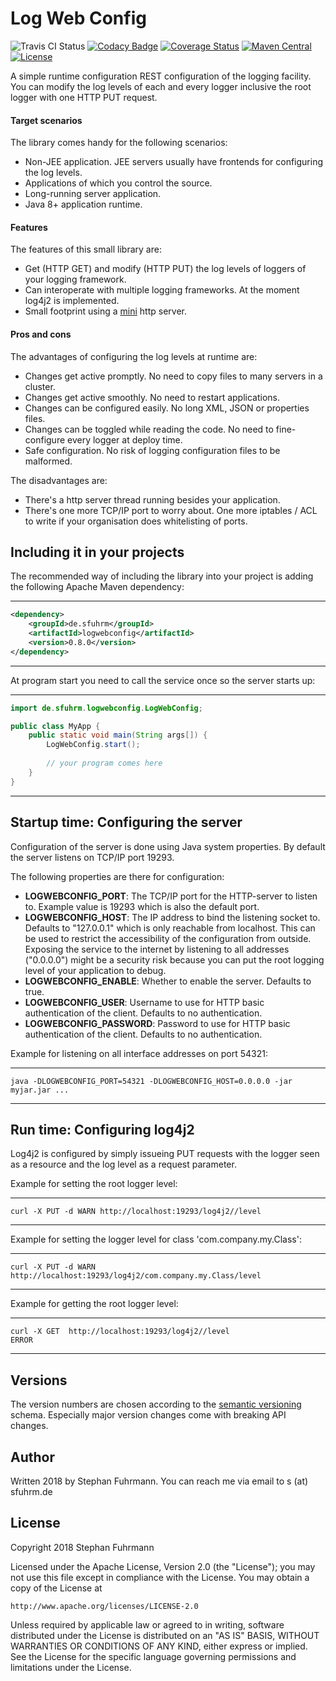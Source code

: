 Log Web Config
===================
![Travis CI Status](https://travis-ci.org/sfuhrm/logwebconfig.svg?branch=master)
[![Codacy Badge](https://api.codacy.com/project/badge/Grade/3d9b5025bb484534b9daab2fc5f3da73)](https://www.codacy.com/app/sfuhrm/logwebconfig?utm_source=github.com&amp;utm_medium=referral&amp;utm_content=sfuhrm/logwebconfig&amp;utm_campaign=Badge_Grade)
[![Coverage Status](https://coveralls.io/repos/github/sfuhrm/logwebconfig/badge.svg)](https://coveralls.io/github/sfuhrm/logwebconfig) 
[![Maven Central](https://maven-badges.herokuapp.com/maven-central/de.sfuhrm/logwebconfig/badge.svg)](https://maven-badges.herokuapp.com/maven-central/de.sfuhrm/logwebconfig) 
[![License](https://img.shields.io/badge/License-Apache%202.0-blue.svg)](https://opensource.org/licenses/Apache-2.0)


A simple runtime configuration REST configuration of the logging facility.
You can modify the log levels of each and every logger inclusive the root logger with one HTTP PUT request.

#### Target scenarios

The library comes handy for the following scenarios:
* Non-JEE application. JEE servers usually have frontends for configuring the log levels.
* Applications of which you control the source.
* Long-running server application. 
* Java 8+ application runtime.

#### Features

The features of this small library are:
* Get (HTTP GET) and modify (HTTP PUT) the log levels of loggers of your
logging framework.
* Can interoperate with multiple logging frameworks. At the moment log4j2 is implemented.
* Small footprint using a [mini](https://github.com/NanoHttpd/nanohttpd) http server.

#### Pros and cons

The advantages of configuring the log levels at runtime are:
* Changes get active promptly. No need to copy files to many servers in a cluster.
* Changes get active smoothly. No need to restart applications.
* Changes can be configured easily. No long XML, JSON or properties files.
* Changes can be toggled while reading the code. No need to fine-configure every logger at deploy time.
* Safe configuration. No risk of logging configuration files to be malformed.

The disadvantages are:
* There's a http server thread running besides your application.
* There's one more TCP/IP port to worry about. One more iptables / ACL
to write if your organisation does whitelisting of ports.

## Including it in your projects

The recommended way of including the library into your project is adding the
following Apache Maven dependency:

---------------------------------------

```xml
<dependency>
    <groupId>de.sfuhrm</groupId>
    <artifactId>logwebconfig</artifactId>
    <version>0.8.0</version>
</dependency>
```

---------------------------------------

At program start you need to call the service once so the
server starts up:

---------------------------------------

```java
import de.sfuhrm.logwebconfig.LogWebConfig;

public class MyApp {
    public static void main(String args[]) {
        LogWebConfig.start();
        
        // your program comes here
    }
}
```

---------------------------------------

## Startup time: Configuring the server

Configuration of the server is done using Java system properties.
By default the server listens on TCP/IP port 19293.

The following properties are there for configuration:

* **LOGWEBCONFIG_PORT**: The TCP/IP port for the HTTP-server to listen to. Example value is 19293 which is also the default port.
* **LOGWEBCONFIG_HOST**: The IP address to bind the listening socket to. Defaults to "127.0.0.1" which is only reachable from localhost.
This can be used to restrict the accessibility of the configuration from outside. Exposing the service to the internet by listening to all addresses ("0.0.0.0")
might be a security risk because you can put the root logging level of your application to debug.
* **LOGWEBCONFIG_ENABLE**: Whether to enable the server. Defaults to true.
* **LOGWEBCONFIG_USER**: Username to use for HTTP basic authentication of the client. Defaults to no authentication.
* **LOGWEBCONFIG_PASSWORD**: Password to use for HTTP basic authentication of the client. Defaults to no authentication.

Example for listening on all interface addresses on port 54321:

---------------------------------------

```Shell
java -DLOGWEBCONFIG_PORT=54321 -DLOGWEBCONFIG_HOST=0.0.0.0 -jar myjar.jar ...
```

---------------------------------------


## Run time: Configuring log4j2

Log4j2 is configured by simply issueing PUT requests with the logger seen as a
resource and the log level as a request parameter.

Example for setting the root logger level:

---------------------------------------
```Shell
curl -X PUT -d WARN http://localhost:19293/log4j2//level
```
---------------------------------------

Example for setting the logger level for class 'com.company.my.Class':

---------------------------------------
```Shell
curl -X PUT -d WARN http://localhost:19293/log4j2/com.company.my.Class/level
```
---------------------------------------

Example for getting the root logger level:

---------------------------------------
```Shell
curl -X GET  http://localhost:19293/log4j2//level
ERROR
```
---------------------------------------

## Versions

The version numbers are chosen according to the
[semantic versioning](https://semver.org/) schema.
Especially major version changes come with breaking API
changes.

## Author

Written 2018 by Stephan Fuhrmann. You can reach me via email to s (at) sfuhrm.de

## License

Copyright 2018 Stephan Fuhrmann

Licensed under the Apache License, Version 2.0 (the "License");
you may not use this file except in compliance with the License.
You may obtain a copy of the License at

    http://www.apache.org/licenses/LICENSE-2.0

Unless required by applicable law or agreed to in writing, software
distributed under the License is distributed on an "AS IS" BASIS,
WITHOUT WARRANTIES OR CONDITIONS OF ANY KIND, either express or implied.
See the License for the specific language governing permissions and
limitations under the License. 
